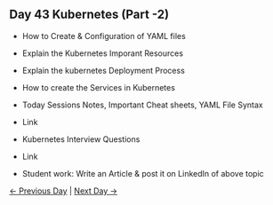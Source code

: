 ## Day 43 Kubernetes (Part -2)

 - How to Create & Configuration of YAML files
  - Explain the Kubernetes Imporant Resources
  - Explain the kubernetes Deployment Process
  - How to create the Services in Kubernetes

 
  - Today Sessions Notes, Important Cheat sheets, YAML File Syntax 
  - Link
  - Kubernetes Interview Questions
  - Link


  - Student work: Write an Article & post it on LinkedIn of above topic

 [← Previous Day](../day42/README.md) | [Next Day →](../day44/README.md)
